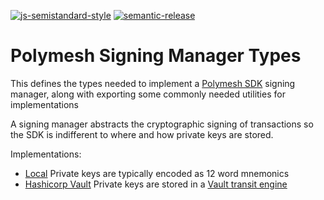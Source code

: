 [![js-semistandard-style](https://img.shields.io/badge/code%20style-semistandard-brightgreen.svg?style=flat-square)](https://github.com/standard/semistandard)
[![semantic-release](https://img.shields.io/badge/%20%20%F0%9F%93%A6%F0%9F%9A%80-semantic--release-e10079.svg)](https://github.com/semantic-release/semantic-release)

# Polymesh Signing Manager Types

This defines the types needed to implement a [Polymesh SDK](https://github.com/PolymeshAssociation/polymesh-sdk) signing manager, along with exporting some commonly needed utilities for implementations

A signing manager abstracts the cryptographic signing of transactions so the SDK is indifferent to where and how private keys are stored.

Implementations:
- [Local](https://github.com/PolymeshAssociation/local-signing-manager) Private keys are typically encoded as 12 word mnemonics
- [Hashicorp Vault](https://github.com/PolymeshAssociation/hashicorp-vault-signing-manager) Private keys are stored in a [Vault transit engine](https://developer.hashicorp.com/vault/docs/secrets/transit)